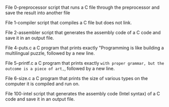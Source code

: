 File 0-preprocessor script that runs a C file through the preprocessor and save the result into another file

File 1-compiler script that compiles a C file but does not link.

File 2-assembler script that generates the assembly code of a C code and save it in an output file.

File 4-puts.c a C program that prints exactly "Programming is like building a multilingual puzzle, followed by a new line.

File 5-printf.c a C program that prints exactly ```with proper grammar, but the outcome is a piece of art,```, followed by a new line.

File 6-size.c a C program that prints the size of various types on the computer it is compiled and run on.

File 100-intel  script that generates the assembly code (Intel syntax) of a C code and save it in an output file.
